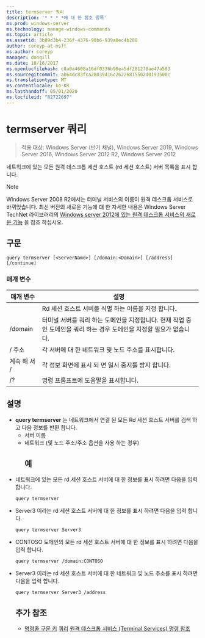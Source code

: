 ```yaml
---
title: termserver 쿼리
description: '* * * *에 대 한 참조 항목'
ms.prod: windows-server
ms.technology: manage-windows-commands
ms.topic: article
ms.assetid: 3b89d3b4-236f-4376-90b6-939a0ec4b288
author: coreyp-at-msft
ms.author: coreyp
manager: dongill
ms.date: 10/16/2017
ms.openlocfilehash: c8a0a4608a16df0336b90ea5df281278ae47a503
ms.sourcegitcommit: ab64dc83fca28039416c26226815502d0193500c
ms.translationtype: MT
ms.contentlocale: ko-KR
ms.lasthandoff: 05/01/2020
ms.locfileid: "82722697"
---
```

# <a name="query-termserver"></a>termserver 쿼리

> 적용 대상: Windows Server (반기 채널), Windows Server 2019, Windows Server 2016, Windows Server 2012 R2, Windows Server 2012

네트워크에 있는 모든 원격 데스크톱 세션 호스트 (rd 세션 호스트) 서버 목록을 표시 합니다.

> [!NOTE]
> Windows Server 2008 R2에서는 터미널 서비스의 이름이 원격 데스크톱 서비스로 바뀌었습니다. 최신 버전의 새로운 기능에 대 한 자세한 내용은 Windows Server TechNet 라이브러리의 [Windows server 2012에 있는 원격 데스크톱 서비스의 새로운 기능](https://technet.microsoft.com/library/hh831527) 을 참조 하십시오.
> ## <a name="syntax"></a>구문
> ```
> query termserver [<ServerName>] [/domain:<Domain>] [/address] [/continue]
> ```
> ### <a name="parameters"></a>매개 변수
> 
> |    매개 변수     |                                                                        설명                                                                         |
> |------------------|------------------------------------------------------------------------------------------------------------------------------------------------------------|
> |   <ServerName>   |                                               Rd 세션 호스트 서버를 식별 하는 이름을 지정 합니다.                                               |
> | /domain<Domain> | 터미널 서버를 쿼리 하는 도메인을 지정합니다. 현재 작업 중인 도메인을 쿼리 하는 경우 도메인을 지정할 필요가 없습니다. |
> |     / 주소     |                                                  각 서버에 대 한 네트워크 및 노드 주소를 표시합니다.                                                  |
> |    계속 해 서 /     |                                              각 정보 화면에 표시 되 면 일시 중지를 방지 합니다.                                               |
> |        /?        |                                                            명령 프롬프트에 도움말을 표시합니다.                                                            |
> 
> ## <a name="remarks"></a>설명
> - **query termserver** 는 네트워크에서 연결 된 모든 Rd 세션 호스트 서버를 검색 하 고 다음 정보를 반환 합니다.
>   - 서버 이름
>   - 네트워크 (및 노드 주소/주소 옵션을 사용 하는 경우)
>     ## <a name="examples"></a>예
> - 네트워크에 있는 모든 rd 세션 호스트 서버에 대 한 정보를 표시 하려면 다음을 입력 합니다.
>   ```
>   query termserver
>   ```
> - Server3 이라는 rd 세션 호스트 서버에 대 한 정보를 표시 하려면 다음을 입력 합니다.
>   ```
>   query termserver Server3
>   ```
> - CONTOSO 도메인의 모든 rd 세션 호스트 서버에 대 한 정보를 표시 하려면 다음을 입력 합니다.
>   ```
>   query termserver /domain:CONTOSO
>   ```
> - Server3 이라는 rd 세션 호스트 서버에 대 한 네트워크 및 노드 주소를 표시 하려면 다음을 입력 합니다.
>   ```
>   query termserver Server3 /address
>   ```
>   ## <a name="additional-references"></a>추가 참조
>   - [명령줄 구문 키](command-line-syntax-key.md)
>   [쿼리](query.md)
>   [원격 데스크톱 서비스 (Terminal Services) 명령 참조](remote-desktop-services-terminal-services-command-reference.md)
